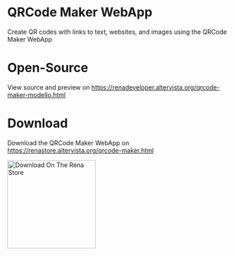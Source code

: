 # QRCode Maker WebApp
Create QR codes with links to text, websites, and images using the QRCode Maker WebApp
# Open-Source
View source and preview on https://renadeveloper.altervista.org/qrcode-maker-modello.html
# Download
Download the QRCode Maker WebApp on https://renastore.altervista.org/qrcode-maker.html

<a href="https://renastore.altervista.org/qrcode-maker.html">
    <img src="https://renaarcade.altervista.org/downrenas.png" alt="Download On The Rena Store" width="200">
</a>

